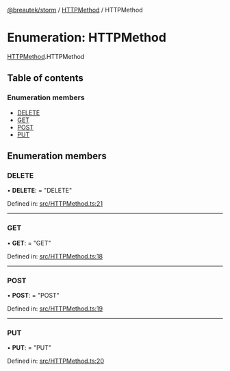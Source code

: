 [@breautek/storm](../README.md) / [HTTPMethod](../modules/httpmethod.md) / HTTPMethod

# Enumeration: HTTPMethod

[HTTPMethod](../modules/httpmethod.md).HTTPMethod

## Table of contents

### Enumeration members

- [DELETE](httpmethod.httpmethod-1.md#delete)
- [GET](httpmethod.httpmethod-1.md#get)
- [POST](httpmethod.httpmethod-1.md#post)
- [PUT](httpmethod.httpmethod-1.md#put)

## Enumeration members

### DELETE

• **DELETE**: = "DELETE"

Defined in: [src/HTTPMethod.ts:21](https://github.com/breautek/storm/blob/2614a1c/src/HTTPMethod.ts#L21)

___

### GET

• **GET**: = "GET"

Defined in: [src/HTTPMethod.ts:18](https://github.com/breautek/storm/blob/2614a1c/src/HTTPMethod.ts#L18)

___

### POST

• **POST**: = "POST"

Defined in: [src/HTTPMethod.ts:19](https://github.com/breautek/storm/blob/2614a1c/src/HTTPMethod.ts#L19)

___

### PUT

• **PUT**: = "PUT"

Defined in: [src/HTTPMethod.ts:20](https://github.com/breautek/storm/blob/2614a1c/src/HTTPMethod.ts#L20)
